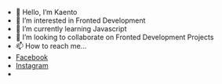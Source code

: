 - 👋 Hello, I’m Kaento
- 👀 I’m interested in Fronted Development
- 🌱 I’m currently learning Javascript
- 💞️ I’m looking to collaborate on Fronted Development Projects
- 📫 How to reach me...
- [Facebook](https://www.facebook.com/userti007)
- [Instagram](https://www.instagram.com/kaentov)
- 

<!---
kaentovidal/kaentovidal is a ✨ special ✨ repository because its `README.md` (this file) appears on your GitHub profile.
You can click the Preview link to take a look at your changes.
--->
